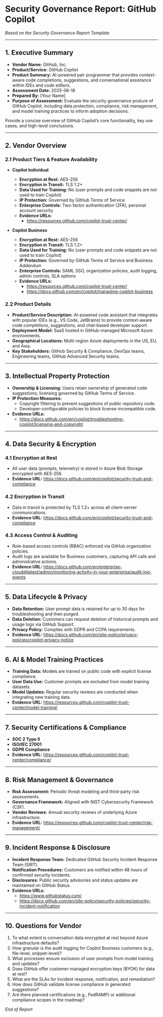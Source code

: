 # Security Governance Report: GitHub Copilot

*Based on the Security Governance Report Template*

---

## 1. Executive Summary

- **Vendor Name:** GitHub, Inc.
- **Product/Service:** GitHub Copilot
- **Product Summary:** AI-powered pair programmer that provides context-aware code completions, suggestions, and conversational assistance within IDEs and code editors.
- **Assessment Date:** 2025-06-18
- **Prepared By:** [Your Name]
- **Purpose of Assessment:** Evaluate the security governance posture of GitHub Copilot, including data protection, compliance, risk management, and model training practices to inform adoption decisions.

Provide a concise overview of GitHub Copilot’s core functionality, key use cases, and high-level conclusions.

---

## 2. Vendor Overview

### 2.1 Product Tiers & Feature Availability

- **Copilot Individual**
  - **Encryption at Rest:** AES-256
  - **Encryption in Transit:** TLS 1.2+
  - **Data Used for Training:** No (user prompts and code snippets are not used to train Copilot)
  - **IP Protection:** Governed by GitHub Terms of Service
  - **Enterprise Controls:** Two-factor authentication (2FA), personal account security
  - **Evidence URLs:**
    - <https://resources.github.com/copilot-trust-center/>

- **Copilot Business**
  - **Encryption at Rest:** AES-256
  - **Encryption in Transit:** TLS 1.2+
  - **Data Used for Training:** No (user prompts and code snippets are not used to train Copilot)
  - **IP Protection:** Governed by GitHub Terms of Service and Business Addendum
  - **Enterprise Controls:** SAML SSO, organization policies, audit logging, admin controls, SLA options
  - **Evidence URLs:**
    - <https://resources.github.com/copilot-trust-center/>
    - <https://docs.github.com/en/copilot/managing-copilot-business>

### 2.2 Product Details

- **Product/Service Description:** AI-powered code assistant that integrates with popular IDEs (e.g., VS Code, JetBrains) to provide context-aware code completions, suggestions, and chat-based developer support.
- **Deployment Model:** SaaS hosted in GitHub-managed Microsoft Azure environments.
- **Geographical Locations:** Multi-region Azure deployments in the US, EU, and Asia.
- **Key Stakeholders:** GitHub Security & Compliance, DevOps teams, Engineering teams, GitHub Advanced Security teams.

---

## 3. Intellectual Property Protection

- **Ownership & Licensing:** Users retain ownership of generated code suggestions; licensing governed by GitHub Terms of Service.
- **IP Protection Measures:**
  - Copyright filtering to prevent suggestions of public repository code.
  - Developer-configurable policies to block license-incompatible code.
- **Evidence URLs:**
  - <https://docs.github.com/en/copilot/troubleshooting-copilot/licensing-and-copyright>

---

## 4. Data Security & Encryption

### 4.1 Encryption at Rest

- All user data (prompts, telemetry) is stored in Azure Blob Storage encrypted with AES-256.
- **Evidence URL:** <https://docs.github.com/en/copilot/security-trust-and-compliance>

### 4.2 Encryption in Transit

- Data in transit is protected by TLS 1.2+ across all client–server communications.
- **Evidence URL:** <https://docs.github.com/en/copilot/security-trust-and-compliance>

### 4.3 Access Control & Auditing

- Role-based access controls (RBAC) enforced via GitHub organization policies.
- Audit logs are available for Business customers, capturing API calls and administrative actions.
- **Evidence URL:** <https://docs.github.com/en/enterprise-cloud@latest/admin/monitoring-activity-in-your-enterprise/audit-log-events>

---

## 5. Data Lifecycle & Privacy

- **Data Retention:** User prompt data is retained for up to 30 days for troubleshooting and then purged.
- **Data Deletion:** Customers can request deletion of historical prompts and usage logs via GitHub Support.
- **Privacy Policy:** Complies with GDPR and CCPA requirements.
- **Evidence URL:** <https://docs.github.com/en/site-policy/privacy-policies/copilot-privacy-notice>

---

## 6. AI & Model Training Practices

- **Training Data:** Models are trained on public code with explicit license compliance.
- **User Data Use:** Customer prompts are excluded from model training datasets.
- **Model Updates:** Regular security reviews are conducted when integrating new training data.
- **Evidence URL:** <https://resources.github.com/copilot-trust-center/model-training/>

---

## 7. Security Certifications & Compliance

- **SOC 2 Type II**
- **ISO/IEC 27001**
- **GDPR Compliance**
- **Evidence URL:** <https://resources.github.com/copilot-trust-center/compliance/>

---

## 8. Risk Management & Governance

- **Risk Assessment:** Periodic threat modeling and third-party risk assessments.
- **Governance Framework:** Aligned with NIST Cybersecurity Framework (CSF).
- **Vendor Reviews:** Annual security reviews of underlying Azure infrastructure.
- **Evidence URL:** <https://resources.github.com/copilot-trust-center/risk-management/>

---

## 9. Incident Response & Disclosure

- **Incident Response Team:** Dedicated GitHub Security Incident Response Team (SIRT).
- **Notification Procedures:** Customers are notified within 48 hours of confirmed security incidents.
- **Disclosures:** Public security advisories and status updates are maintained on GitHub Status.
- **Evidence URLs:**
  - <https://www.githubstatus.com/>
  - <https://docs.github.com/en/site-policy/security-policies/security-incident-notification>

---

## 10. Questions for Vendor

1. To what extent is conversation data encrypted at rest beyond Azure infrastructure defaults?
2. How granular is the audit logging for Copilot Business customers (e.g., file-level, snippet-level)?
3. What processes ensure exclusion of user prompts from model training and updates?
4. Does GitHub offer customer-managed encryption keys (BYOK) for data at rest?
5. What are the SLAs for incident response, notification, and remediation?
6. How does GitHub validate license compliance in generated suggestions?
7. Are there planned certifications (e.g., FedRAMP) or additional compliance scopes in the roadmap?

*End of Report*
